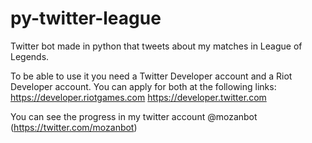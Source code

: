 # py-twitter-league
Twitter bot made in python that tweets about my matches in League of Legends. 

To be able to use it you need a Twitter Developer account and a Riot Developer account. You can apply for both at the following links:
https://developer.riotgames.com
https://developer.twitter.com

You can see the progress in my twitter account @mozanbot (https://twitter.com/mozanbot)
